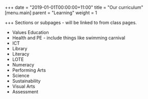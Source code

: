 +++
date = "2019-01-01T00:00:00+11:00"
title = "Our curriculum"
[menu.main]
parent = "Learning"
weight = 1

+++
Sections or subpages - will be linked to from class pages.

* Values Education
* Health and PE - include things like swimming carnival
* ICT
* Library
* Literacy
* LOTE
* Numeracy
* Performing Arts
* Science
* Sustainability
* Visual Arts
* Assessment